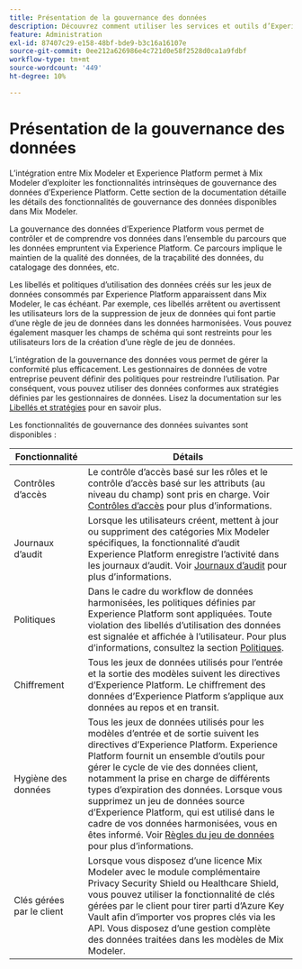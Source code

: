```yaml
---
title: Présentation de la gouvernance des données
description: Découvrez comment utiliser les services et outils d’Experience Platform qui vous permettent de contrôler les données d’expérience collectées. Ainsi, vous respectez vos pratiques commerciales, vos obligations légales et votre processus de développement.
feature: Administration
exl-id: 87407c29-e158-48bf-bde9-b3c16a16107e
source-git-commit: 0ee212a626986e4c721d0e58f2528d0ca1a9fdbf
workflow-type: tm+mt
source-wordcount: '449'
ht-degree: 10%

---
```


# Présentation de la gouvernance des données

L’intégration entre Mix Modeler et Experience Platform permet à Mix Modeler d’exploiter les fonctionnalités intrinsèques de gouvernance des données d’Experience Platform. Cette section de la documentation détaille les détails des fonctionnalités de gouvernance des données disponibles dans Mix Modeler.

La gouvernance des données d’Experience Platform vous permet de contrôler et de comprendre vos données dans l’ensemble du parcours que les données empruntent via Experience Platform. Ce parcours implique le maintien de la qualité des données, de la traçabilité des données, du catalogage des données, etc.

Les libellés et politiques d’utilisation des données créés sur les jeux de données consommés par Experience Platform apparaissent dans Mix Modeler, le cas échéant. Par exemple, ces libellés arrêtent ou avertissent les utilisateurs lors de la suppression de jeux de données qui font partie d’une règle de jeu de données dans les données harmonisées. Vous pouvez également masquer les champs de schéma qui sont restreints pour les utilisateurs lors de la création d’une règle de jeu de données.

L’intégration de la gouvernance des données vous permet de gérer la conformité plus efficacement. Les gestionnaires de données de votre entreprise peuvent définir des politiques pour restreindre l’utilisation. Par conséquent, vous pouvez utiliser des données conformes aux stratégies définies par les gestionnaires de données. Lisez la documentation sur les [Libellés et stratégies](https://experienceleague.adobe.com/fr/docs/analytics-platform/using/cja-dataviews/data-governance) pour en savoir plus.

Les fonctionnalités de gouvernance des données suivantes sont disponibles :

| Fonctionnalité | Détails |
|---|---|
| Contrôles d’accès | Le contrôle d’accès basé sur les rôles et le contrôle d’accès basé sur les attributs (au niveau du champ) sont pris en charge. Voir [Contrôles d’accès](access-controls.md) pour plus d’informations. |
| Journaux d’audit | Lorsque les utilisateurs créent, mettent à jour ou suppriment des catégories Mix Modeler spécifiques, la fonctionnalité d’audit Experience Platform enregistre l’activité dans les journaux d’audit. Voir [Journaux d’audit](audit-logs.md) pour plus d’informations. |
| Politiques | Dans le cadre du workflow de données harmonisées, les politiques définies par Experience Platform sont appliquées. Toute violation des libellés d’utilisation des données est signalée et affichée à l’utilisateur. Pour plus d’informations, consultez la section [Politiques](policies.md). |
| Chiffrement | Tous les jeux de données utilisés pour l’entrée et la sortie des modèles suivent les directives d’Experience Platform. Le chiffrement des données d’Experience Platform s’applique aux données au repos et en transit. |
| Hygiène des données | Tous les jeux de données utilisés pour les modèles d’entrée et de sortie suivent les directives d’Experience Platform. Experience Platform fournit un ensemble d’outils pour gérer le cycle de vie des données client, notamment la prise en charge de différents types d’expiration des données. Lorsque vous supprimez un jeu de données source d’Experience Platform, qui est utilisé dans le cadre de vos données harmonisées, vous en êtes informé. Voir [Règles du jeu de données](/help/harmonize-data/dataset-rules.md) pour plus d’informations. |
| Clés gérées par le client | Lorsque vous disposez d’une licence Mix Modeler avec le module complémentaire Privacy Security Shield ou Healthcare Shield, vous pouvez utiliser la fonctionnalité de clés gérées par le client pour tirer parti d’Azure Key Vault afin d’importer vos propres clés via les API. Vous disposez d’une gestion complète des données traitées dans les modèles de Mix Modeler. |
